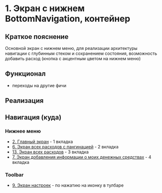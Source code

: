 # 1. Экран с нижнем BottomNavigation, контейнер

## Краткое пояснение

Основной экран с нижнем меню, для реализации архитектуры навигации с глубинным стеком и сохранением
состояния, возможность добавить расход (кнопка с акцентным цветом на нижнем меню)

## Функционал

- переходы на другие фичи

## Реализация

## Навигация (куда)

### Нижнее меню

- [2. Главный экран](screen_2_main.md) - 1 вкладка
- [6. Экран всех расходов с пангинацией](screen_6_all_spendings_list.md) - 2 вкладка
- [13. Экран всех расходов](screen_13_all_spendings.md) - 3 вкладка
- [7. Экран добавления информации о моих денежных средствах](screen_7_add_my_money.md) - 4 вкладка

### Toolbar

- [9. Экран настроек](screen_9_settings.md) - по нажатию на иконку в тулбаре